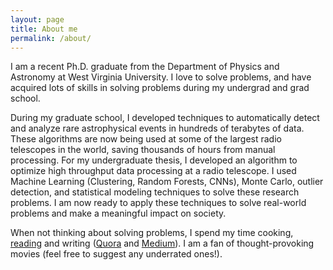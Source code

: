 ```yaml
---
layout: page
title: About me
permalink: /about/
---
```


I am a recent Ph.D. graduate from the Department of Physics and Astronomy at West Virginia University. I love to solve problems, and have acquired lots of skills in solving problems during my undergrad and grad school.  

During my graduate school, I developed techniques to automatically detect and analyze rare astrophysical events in hundreds of terabytes of data. These algorithms are now being used at some of the largest radio telescopes in the world, saving thousands of hours from manual processing. For my undergraduate thesis, I developed an algorithm to optimize high throughput data processing at a radio telescope. I used Machine Learning (Clustering, Random Forests, CNNs), Monte Carlo, outlier detection, and statistical modeling techniques to solve these research problems. I am now ready to apply these techniques to solve real-world problems and make a meaningful impact on society. 

When not thinking about solving problems, I spend my time cooking, [reading](https://www.goodreads.com/user/show/27276657-kshitij-aggarwal) and writing ([Quora](https://qr.ae/TVcWH2) and [Medium](https://medium.com/@kshitijaggarwal_13609)). I am a fan of thought-provoking movies (feel free to suggest any underrated ones!).

